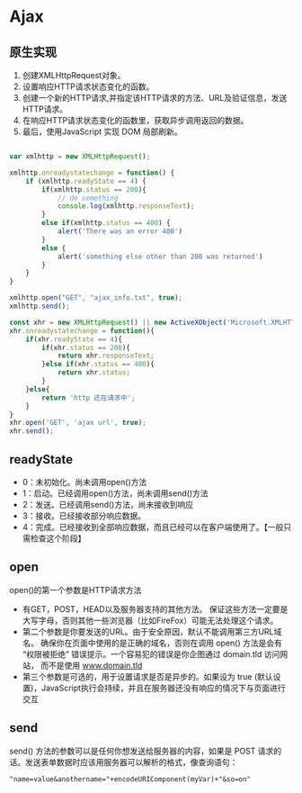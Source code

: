 # Ajax

## 原生实现

1. 创建XMLHttpRequest对象。
1. 设置响应HTTP请求状态变化的函数。
1. 创建一个新的HTTP请求,并指定该HTTP请求的方法、URL及验证信息，发送HTTP请求。
1. 在响应HTTP请求状态变化的函数里，获取异步调用返回的数据。
1. 最后，使用JavaScript 实现 DOM 局部刷新。

```js

var xmlhttp = new XMLHttpRequest();

xmlhttp.onreadystatechange = function() {
    if (xmlhttp.readyState == 4) {
        if(xmlhttp.status == 200){
            // do something
            console.log(xmlhttp.responseText);
        }
        else if(xmlhttp.status == 400) {
            alert('There was an error 400')
        }
        else {
            alert('something else other than 200 was returned')
        }
    }
}

xmlhttp.open("GET", "ajax_info.txt", true);
xmlhttp.send();

const xhr = new XMLHttpRequest() || new ActiveXObject('Microsoft.XMLHTTP');
xhr.onreadystatechange = function(){
    if(xhr.readyState == 4){
        if(xhr.status == 200){
            return xhr.responseText;
        }else if(xhr.status == 400){
            return xhr.status;
        }
    }else{
        return 'http 还在请求中';
    }
}
xhr.open('GET', 'ajax url', true);
xhr.send();

```

## readyState

- 0：未初始化。尚未调用open()方法
- 1：启动。已经调用open()方法，尚未调用send()方法
- 2：发送。已经调用send()方法，尚未接收到响应
- 3：接收。已经接收部分响应数据。
- 4：完成。已经接收到全部响应数据，而且已经可以在客户端使用了。【一般只需检查这个阶段】

## open
open()的第一个参数是HTTP请求方法

- 有GET，POST，HEAD以及服务器支持的其他方法。 保证这些方法一定要是大写字母，否则其他一些浏览器（比如FireFox）可能无法处理这个请求。
- 第二个参数是你要发送的URL。由于安全原因，默认不能调用第三方URL域名。 确保你在页面中使用的是正确的域名，否则在调用 open() 方法是会有 “权限被拒绝” 错误提示。一个容易犯的错误是你企图通过 domain.tld 访问网站， 而不是使用 www.domain.tld
- 第三个参数是可选的，用于设置请求是否是异步的。如果设为 true (默认设置)，JavaScript执行会持续，并且在服务器还没有响应的情况下与页面进行交互

## send

send() 方法的参数可以是任何你想发送给服务器的内容，如果是 POST 请求的话。发送表单数据时应该用服务器可以解析的格式，像查询语句：

```
"name=value&anothername="+encodeURIComponent(myVar)+"&so=on"
```
